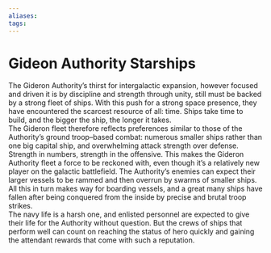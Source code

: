 ```yaml
---
aliases: 
tags: 
---
```


# Gideon Authority Starships

The Gideron Authority’s thirst for intergalactic expansion, however focused and driven it is by discipline and strength through unity, still must be backed by a strong fleet of ships. With this push for a strong space presence, they have encountered the scarcest resource of all: time. Ships take time to build, and the bigger the ship, the longer it takes.  
The Gideron fleet therefore reflects preferences similar to those of the Authority’s ground troop–based combat: numerous smaller ships rather than one big capital ship, and overwhelming attack strength over defense. Strength in numbers, strength in the offensive. This makes the Gideron Authority fleet a force to be reckoned with, even though it’s a relatively new player on the galactic battlefield. The Authority’s enemies can expect their larger vessels to be rammed and then overrun by swarms of smaller ships. All this in turn makes way for boarding vessels, and a great many ships have fallen after being conquered from the inside by precise and brutal troop strikes.  
The navy life is a harsh one, and enlisted personnel are expected to give their life for the Authority without question. But the crews of ships that perform well can count on reaching the status of hero quickly and gaining the attendant rewards that come with such a reputation.